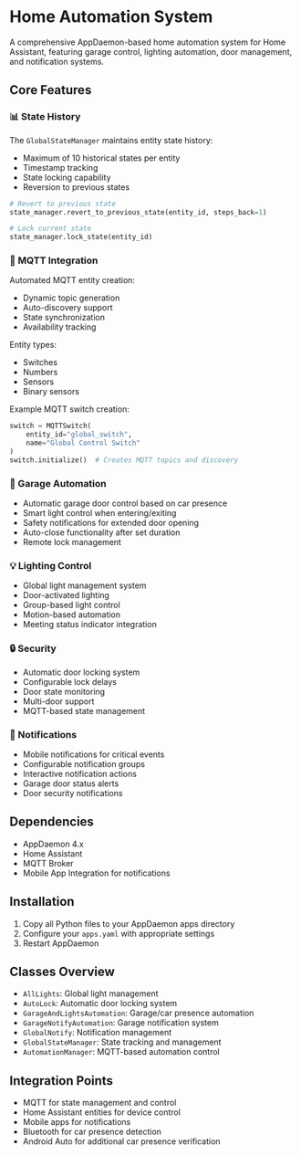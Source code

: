 # Home Automation System

A comprehensive AppDaemon-based home automation system for Home Assistant, featuring garage control, lighting automation, door management, and notification systems.

## Core Features

### 📊 State History

The `GlobalStateManager` maintains entity state history:
- Maximum of 10 historical states per entity
- Timestamp tracking
- State locking capability
- Reversion to previous states

```python
# Revert to previous state
state_manager.revert_to_previous_state(entity_id, steps_back=1)

# Lock current state
state_manager.lock_state(entity_id)
```

### 🔄 MQTT Integration

Automated MQTT entity creation:
- Dynamic topic generation
- Auto-discovery support
- State synchronization
- Availability tracking

Entity types:
- Switches
- Numbers
- Sensors
- Binary sensors

Example MQTT switch creation:
```python
switch = MQTTSwitch(
    entity_id="global_switch",
    name="Global Control Switch"
)
switch.initialize()  # Creates MQTT topics and discovery
```


### 🚗 Garage Automation
- Automatic garage door control based on car presence
- Smart light control when entering/exiting
- Safety notifications for extended door opening
- Auto-close functionality after set duration
- Remote lock management

### 💡 Lighting Control
- Global light management system
- Door-activated lighting
- Group-based light control
- Motion-based automation
- Meeting status indicator integration

### 🔒 Security
- Automatic door locking system
- Configurable lock delays
- Door state monitoring
- Multi-door support
- MQTT-based state management

### 📱 Notifications
- Mobile notifications for critical events
- Configurable notification groups
- Interactive notification actions
- Garage door status alerts
- Door security notifications

## Dependencies

- AppDaemon 4.x
- Home Assistant
- MQTT Broker
- Mobile App Integration for notifications

## Installation

1. Copy all Python files to your AppDaemon apps directory
2. Configure your `apps.yaml` with appropriate settings
3. Restart AppDaemon

## Classes Overview

- `AllLights`: Global light management
- `AutoLock`: Automatic door locking system
- `GarageAndLightsAutomation`: Garage/car presence automation
- `GarageNotifyAutomation`: Garage notification system
- `GlobalNotify`: Notification management
- `GlobalStateManager`: State tracking and management
- `AutomationManager`: MQTT-based automation control

## Integration Points

- MQTT for state management and control
- Home Assistant entities for device control
- Mobile apps for notifications
- Bluetooth for car presence detection
- Android Auto for additional car presence verification
